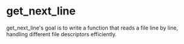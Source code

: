 # get_next_line
get_next_line's goal  is to write a function that reads a file line by line, handling different file descriptors efficiently.
